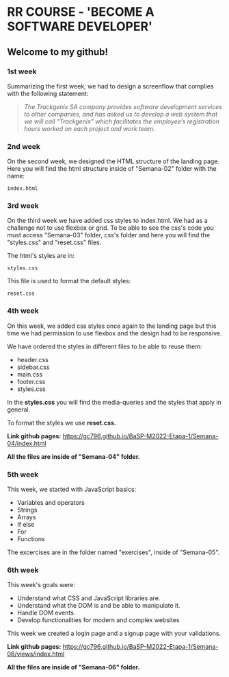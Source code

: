 # RR COURSE - 'BECOME A SOFTWARE DEVELOPER'

## Welcome to my github!

### 1st week

Summarizing the first week, we had to design a screenflow that complies with the following statement:

> _The Trackgenix SA company provides software development services to other companies, and has asked us to develop a web system that we will call "Trackgenix"  which facilitates the employee’s registration hours worked on each project and work team._

### 2nd week
On the second week, we designed the HTML structure of the landing page.
Here you will find the html structure inside of "Semana-02" folder with the name:
```
index.html
```
### 3rd week

On the third week we have added css styles to index.html.
We had as a challenge not to use flexbox or grid.
To be able to see the css's code you must access "Semana-03" folder, css's folder and here you will find the "styles.css" and "reset.css" files.

The html's styles are in:
```
styles.css
```
This file is used to format the default styles:
```
reset.css
```
### 4th week

On this week, we added css styles once again to the landing page but this time we had permission to use flexbox and the design had to be responsive.

We have ordered the styles in different files to be able to reuse them:

- header.css
- sidebar.css
- main.css
- footer.css
- styles.css

In the **styles.css** you will find the media-queries and the styles that apply in general.

To format the styles we use **reset.css.**

**Link github pages:** https://gc796.github.io/BaSP-M2022-Etapa-1/Semana-04/index.html

**All the files are inside of "Semana-04" folder.**

### 5th week

This week, we started with JavaScript basics:

- Variables and operators
- Strings
- Arrays
- If else
- For
- Functions

The excercises are in the folder named "exercises", inside of "Semana-05".

### 6th week

This week's goals were:

- Understand what CSS and JavaScript libraries are.
- Understand what the DOM is and be able to manipulate it.
- Handle DOM events.
- Develop functionalities for modern and complex websites

This week we created a login page and a signup page with your validations.

**Link github pages:** https://gc796.github.io/BaSP-M2022-Etapa-1/Semana-06/views/index.html

**All the files are inside of "Semana-06" folder.**
